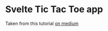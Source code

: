 # Svelte Tic Tac Toe app

Taken from this tutorial [on medium]( https://medium.com/codingthesmartway-com-blog/building-a-svelte-3-todo-app-from-start-to-deployment-1737f72c23a6)
